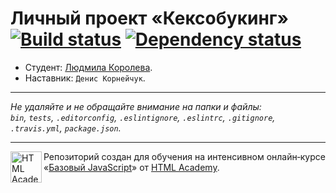 # Личный проект «Кексобукинг» [![Build status][travis-image]][travis-url] [![Dependency status][dependency-image]][dependency-url]

* Студент: [Людмила Королева](https://up.htmlacademy.ru/javascript/8/user/345569).
* Наставник: `Денис Корнейчук`.

---

_Не удаляйте и не обращайте внимание на папки и файлы:_<br>
_`bin`, `tests`, `.editorconfig`, `.eslintignore`, `.eslintrc`, `.gitignore`, `.travis.yml`, `package.json`._

---

<a href="https://htmlacademy.ru/intensive/javascript"><img align="left" width="50" height="50" title="HTML Academy" src="https://up.htmlacademy.ru/static/img/intensive/javascript/logo-for-github.svg"></a>

Репозиторий создан для обучения на интенсивном онлайн‑курсе «[Базовый JavaScript](https://htmlacademy.ru/intensive/javascript)» от [HTML Academy](https://htmlacademy.ru).

[travis-image]: https://travis-ci.org/htmlacademy-javascript/345569-keksobooking.svg?branch=master
[travis-url]: https://travis-ci.org/htmlacademy-javascript/345569-keksobooking
[dependency-image]: https://david-dm.org/htmlacademy-javascript/345569-keksobooking.svg?style=flat-square
[dependency-url]: https://david-dm.org/htmlacademy-javascript/345569-keksobooking
